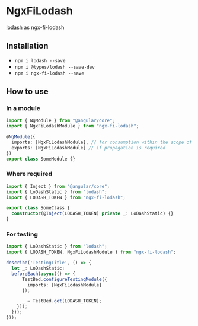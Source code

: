 # NgxFiLodash

[lodash](https://lodash.com/) as ngx-fi-lodash

## Installation

- `npm i lodash --save`
- `npm i @types/lodash --save-dev`
- `npm i ngx-fi-lodash --save`

## How to use

### In a module

```typescript
import { NgModule } from "@angular/core";
import { NgxFiLodashModule } from "ngx-fi-lodash";

@NgModule({
  imports: [NgxFiLodashModule], // for consumption within the scope of the module
  exports: [NgxFiLodashModule] // if propagation is required
})
export class SomeModule {}
```

### Where required

```typescript
import { Inject } from "@angular/core";
import { LoDashStatic } from "lodash";
import { LODASH_TOKEN } from "ngx-fi-lodash";

export class SomeClass {
  constructor(@Inject(LODASH_TOKEN) private _: LoDashStatic) {}
}
```

### For testing

```typescript
import { LoDashStatic } from "lodash";
import { LODASH_TOKEN, NgxFiLodashModule } from "ngx-fi-lodash";

describe('TestingTitle', () => {
  let _: LoDashStatic;
  beforeEach(async(() => {
      TestBed.configureTestingModule({
        imports: [NgxFiLodashModule]
      });

      _ = TestBed.get(LODASH_TOKEN);
    }));
  }));
}));
```
